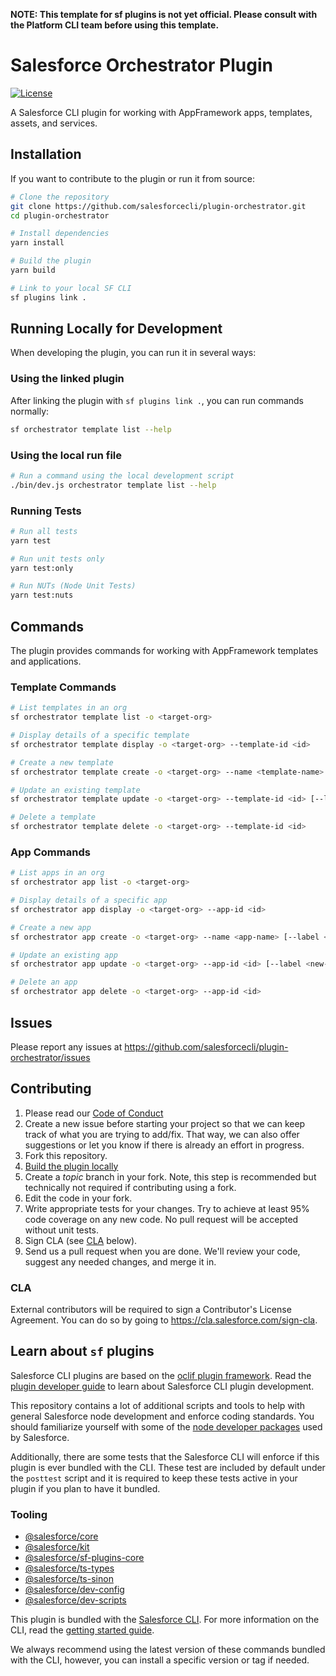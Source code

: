 **NOTE: This template for sf plugins is not yet official. Please consult with the Platform CLI team before using this template.**

# Salesforce Orchestrator Plugin

[![License](https://img.shields.io/badge/License-BSD%203--Clause-brightgreen.svg)](https://raw.githubusercontent.com/salesforcecli/plugin-orchestrator/main/LICENSE.txt)

A Salesforce CLI plugin for working with AppFramework apps, templates, assets, and services.

## Installation

If you want to contribute to the plugin or run it from source:

```bash
# Clone the repository
git clone https://github.com/salesforcecli/plugin-orchestrator.git
cd plugin-orchestrator

# Install dependencies
yarn install

# Build the plugin
yarn build

# Link to your local SF CLI
sf plugins link .
```

## Running Locally for Development

When developing the plugin, you can run it in several ways:

### Using the linked plugin

After linking the plugin with `sf plugins link .`, you can run commands normally:

```bash
sf orchestrator template list --help
```

### Using the local run file

```bash
# Run a command using the local development script
./bin/dev.js orchestrator template list --help
```

### Running Tests

```bash
# Run all tests
yarn test

# Run unit tests only
yarn test:only

# Run NUTs (Node Unit Tests)
yarn test:nuts
```

## Commands

The plugin provides commands for working with AppFramework templates and applications.

### Template Commands

```bash
# List templates in an org
sf orchestrator template list -o <target-org>

# Display details of a specific template
sf orchestrator template display -o <target-org> --template-id <id>

# Create a new template
sf orchestrator template create -o <target-org> --name <template-name> [--label <label>] [--type <type>]

# Update an existing template
sf orchestrator template update -o <target-org> --template-id <id> [--label <new-label>] [--description <text>]

# Delete a template
sf orchestrator template delete -o <target-org> --template-id <id>
```

### App Commands

```bash
# List apps in an org
sf orchestrator app list -o <target-org>

# Display details of a specific app
sf orchestrator app display -o <target-org> --app-id <id>

# Create a new app
sf orchestrator app create -o <target-org> --name <app-name> [--label <label>] [--template-id <template-id>]

# Update an existing app
sf orchestrator app update -o <target-org> --app-id <id> [--label <new-label>] [--description <text>]

# Delete an app
sf orchestrator app delete -o <target-org> --app-id <id>
```

## Issues

Please report any issues at https://github.com/salesforcecli/plugin-orchestrator/issues

## Contributing

1. Please read our [Code of Conduct](CODE_OF_CONDUCT.md)
2. Create a new issue before starting your project so that we can keep track of
   what you are trying to add/fix. That way, we can also offer suggestions or
   let you know if there is already an effort in progress.
3. Fork this repository.
4. [Build the plugin locally](#installation)
5. Create a _topic_ branch in your fork. Note, this step is recommended but technically not required if contributing using a fork.
6. Edit the code in your fork.
7. Write appropriate tests for your changes. Try to achieve at least 95% code coverage on any new code. No pull request will be accepted without unit tests.
8. Sign CLA (see [CLA](#cla) below).
9. Send us a pull request when you are done. We'll review your code, suggest any needed changes, and merge it in.

### CLA

External contributors will be required to sign a Contributor's License
Agreement. You can do so by going to https://cla.salesforce.com/sign-cla.

## Learn about `sf` plugins

Salesforce CLI plugins are based on the [oclif plugin framework](https://oclif.io/docs/introduction). Read the [plugin developer guide](https://developer.salesforce.com/docs/atlas.en-us.sfdx_cli_plugins.meta/sfdx_cli_plugins/cli_plugins_architecture_sf_cli.htm) to learn about Salesforce CLI plugin development.

This repository contains a lot of additional scripts and tools to help with general Salesforce node development and enforce coding standards. You should familiarize yourself with some of the [node developer packages](#tooling) used by Salesforce.

Additionally, there are some tests that the Salesforce CLI will enforce if this plugin is ever bundled with the CLI. These test are included by default under the `posttest` script and it is required to keep these tests active in your plugin if you plan to have it bundled.

### Tooling

- [@salesforce/core](https://github.com/forcedotcom/sfdx-core)
- [@salesforce/kit](https://github.com/forcedotcom/kit)
- [@salesforce/sf-plugins-core](https://github.com/salesforcecli/sf-plugins-core)
- [@salesforce/ts-types](https://github.com/forcedotcom/ts-types)
- [@salesforce/ts-sinon](https://github.com/forcedotcom/ts-sinon)
- [@salesforce/dev-config](https://github.com/forcedotcom/dev-config)
- [@salesforce/dev-scripts](https://github.com/forcedotcom/dev-scripts)

This plugin is bundled with the [Salesforce CLI](https://developer.salesforce.com/tools/sfdxcli). For more information on the CLI, read the [getting started guide](https://developer.salesforce.com/docs/atlas.en-us.sfdx_setup.meta/sfdx_setup/sfdx_setup_intro.htm).

We always recommend using the latest version of these commands bundled with the CLI, however, you can install a specific version or tag if needed.

